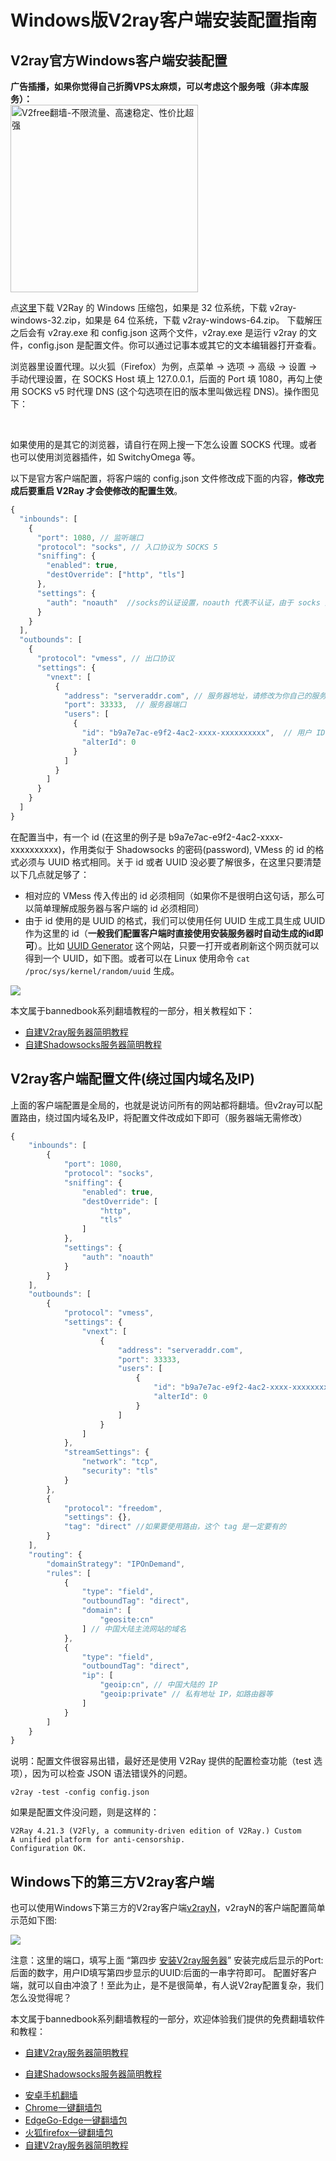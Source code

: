 # Windows版V2ray客户端安装配置指南

## V2ray官方Windows客户端安装配置

<b>广告插播，如果你觉得自己折腾VPS太麻烦，可以考虑这个服务哦（非本库服务）：</b><br>
<a href="https://github.com/bannedbook/fanqiang/wiki/V2ray%E6%9C%BA%E5%9C%BA"><img src="https://raw.githubusercontent.com/bannedbook/fanqiang/master/v2ss/images/v2free.jpg" height="300" alt="V2free翻墙-不限流量、高速稳定、性价比超强"></a>

点<a href="https://github.com/v2fly/v2ray-core/releases" target="_blank" rel="noopener">这里</a>下载 V2Ray 的 Windows 压缩包，如果是 32 位系统，下载 v2ray-windows-32.zip，如果是 64 位系统，下载 v2ray-windows-64.zip。 下载解压之后会有 v2ray.exe 和 config.json 这两个文件，v2ray.exe 是运行 v2ray 的文件，config.json 是配置文件。你可以通过记事本或其它的文本编辑器打开查看。

浏览器里设置代理。以火狐（Firefox）为例，点菜单 -&gt; 选项 -&gt; 高级 -&gt; 设置 -&gt; 手动代理设置，在 SOCKS Host 填上 127.0.0.1，后面的 Port 填 1080，再勾上使用 SOCKS v5 时代理 DNS (这个勾选项在旧的版本里叫做远程 DNS)。操作图见下：

<img src="https://toutyrater.github.io/resource/images/firefox_proxy_setting1.png" alt="" />

<img src="https://toutyrater.github.io/resource/images/firefox_proxy_setting2.png" alt="" />

<img src="https://toutyrater.github.io/resource/images/firefox_proxy_setting3.png" alt="" />

<img src="https://toutyrater.github.io/resource/images/firefox_proxy_setting4.png" alt="" />

如果使用的是其它的浏览器，请自行在网上搜一下怎么设置 SOCKS 代理。或者也可以使用浏览器插件，如 SwitchyOmega 等。

以下是官方客户端配置，将客户端的 config.json 文件修改成下面的内容，<b>修改完成后要重启 V2Ray 才会使修改的配置生效</b>。
```javascript
{
  "inbounds": [
    {
      "port": 1080, // 监听端口
      "protocol": "socks", // 入口协议为 SOCKS 5
      "sniffing": {
        "enabled": true,
        "destOverride": ["http", "tls"]
      },
      "settings": {
        "auth": "noauth"  //socks的认证设置，noauth 代表不认证，由于 socks 通常在客户端使用，所以这里不认证
      }
    }
  ],
  "outbounds": [
    {
      "protocol": "vmess", // 出口协议
      "settings": {
        "vnext": [
          {
            "address": "serveraddr.com", // 服务器地址，请修改为你自己的服务器 IP 或域名
            "port": 33333,  // 服务器端口
            "users": [
              {
                "id": "b9a7e7ac-e9f2-4ac2-xxxx-xxxxxxxxxx",  // 用户 ID，必须与服务器端配置相同
                "alterId": 0
              }
            ]
          }
        ]
      }
    }
  ]
}
```

在配置当中，有一个 id (在这里的例子是 b9a7e7ac-e9f2-4ac2-xxxx-xxxxxxxxxx)，作用类似于 Shadowsocks 的密码(password), VMess 的 id 的格式必须与 UUID 格式相同。关于 id 或者 UUID 没必要了解很多，在这里只要清楚以下几点就足够了：
* 相对应的 VMess 传入传出的 id 必须相同（如果你不是很明白这句话，那么可以简单理解成服务器与客户端的 id 必须相同）
* 由于 id 使用的是 UUID 的格式，我们可以使用任何 UUID 生成工具生成 UUID 作为这里的 id（<b>一般我们配置客户端时直接使用安装服务器时自动生成的id即可</b>）。比如 [UUID Generator](https://www.uuidgenerator.net/) 这个网站，只要一打开或者刷新这个网页就可以得到一个 UUID，如下图。或者可以在 Linux 使用命令 `cat /proc/sys/kernel/random/uuid` 生成。

![](/resource/images/generate_uuid.png)

本文属于bannedbook系列翻墙教程的一部分，相关教程如下：
* [自建V2ray服务器简明教程](/fanqiang/v2ss/%E8%87%AA%E5%BB%BAV2ray%E6%9C%8D%E5%8A%A1%E5%99%A8%E7%AE%80%E6%98%8E%E6%95%99%E7%A8%8B)	
* [自建Shadowsocks服务器简明教程](/fanqiang/v2ss/%E8%87%AA%E5%BB%BAShadowsocks%E6%9C%8D%E5%8A%A1%E5%99%A8%E7%AE%80%E6%98%8E%E6%95%99%E7%A8%8B) 

## V2ray客户端配置文件(绕过国内域名及IP)

上面的客户端配置是全局的，也就是说访问所有的网站都将翻墙。但v2ray可以配置路由，绕过国内域名及IP，将配置文件改成如下即可（服务器端无需修改）
```javascript
{
    "inbounds": [
        {
            "port": 1080,
            "protocol": "socks",
            "sniffing": {
                "enabled": true,
                "destOverride": [
                    "http",
                    "tls"
                ]
            },
            "settings": {
                "auth": "noauth"
            }
        }
    ],
    "outbounds": [
        {
            "protocol": "vmess",
            "settings": {
                "vnext": [
                    {
                        "address": "serveraddr.com",
                        "port": 33333,
                        "users": [
                            {
                                "id": "b9a7e7ac-e9f2-4ac2-xxxx-xxxxxxxxxx",
                                "alterId": 0
                            }
                        ]
                    }
                ]
            },
            "streamSettings": {
                "network": "tcp",
                "security": "tls"
            }
        },
        {
            "protocol": "freedom",
            "settings": {},
            "tag": "direct" //如果要使用路由，这个 tag 是一定要有的
        }
    ],
    "routing": {
        "domainStrategy": "IPOnDemand",
        "rules": [
            {
                "type": "field",
                "outboundTag": "direct",
                "domain": [
                    "geosite:cn"
                ] // 中国大陆主流网站的域名
            },
            {
                "type": "field",
                "outboundTag": "direct",
                "ip": [
                    "geoip:cn", // 中国大陆的 IP
                    "geoip:private" // 私有地址 IP，如路由器等
                ]
            }
        ]
    }
}
```

说明：配置文件很容易出错，最好还是使用 V2Ray 提供的配置检查功能（test 选项），因为可以检查 JSON 语法错误外的问题。

`v2ray -test -config config.json`

如果是配置文件没问题，则是这样的：
```
V2Ray 4.21.3 (V2Fly, a community-driven edition of V2Ray.) Custom
A unified platform for anti-censorship.
Configuration OK.
```

## Windows下的第三方V2ray客户端

也可以使用Windows下第三方的V2ray客户端<a href="https://github.com/2dust/v2rayN/releases/latest">v2rayN</a>，v2rayN的客户端配置简单示范如下图:

![](https://raw.githubusercontent.com/bannedbook/fanqiang/master/v2ss/images/v2ray/client1.jpg)

注意：这里的端口，填写上面 “第四步 [安装V2ray服务器](/fanqiang/v2ss/V2ray%E5%AE%98%E6%96%B9%E4%B8%80%E9%94%AE%E5%AE%89%E8%A3%85%E8%84%9A%E6%9C%AC)” 安装完成后显示的Port:后面的数字，用户ID填写第四步显示的UUID:后面的一串字符即可。
配置好客户端，就可以自由冲浪了！至此为止，是不是很简单，有人说V2ray配置复杂，我们怎么没觉得呢？

本文属于bannedbook系列翻墙教程的一部分，欢迎体验我们提供的免费翻墙软件和教程：

  
* [自建V2ray服务器简明教程](/fanqiang/v2ss/%E8%87%AA%E5%BB%BAV2ray%E6%9C%8D%E5%8A%A1%E5%99%A8%E7%AE%80%E6%98%8E%E6%95%99%E7%A8%8B)	
  
* [自建Shadowsocks服务器简明教程](/fanqiang/v2ss/%E8%87%AA%E5%BB%BAShadowsocks%E6%9C%8D%E5%8A%A1%E5%99%A8%E7%AE%80%E6%98%8E%E6%95%99%E7%A8%8B) 
  <ul>
<li><a href="https://github.com/bannedbook/fanqiang/wiki/%E5%AE%89%E5%8D%93%E7%BF%BB%E5%A2%99%E8%BD%AF%E4%BB%B6">安卓手机翻墙</a></li>
 <li><a href="https://github.com/bannedbook/fanqiang/wiki/Chrome%E4%B8%80%E9%94%AE%E7%BF%BB%E5%A2%99%E5%8C%85" >Chrome一键翻墙包</a></li>
 <li><a href="https://github.com/bannedbook/fanqiang/tree/master/EdgeGo" target="_blank">EdgeGo-Edge一键翻墙包</a></li>
 <li><a href="https://github.com/bannedbook/fanqiang/wiki/%E7%81%AB%E7%8B%90firefox%E4%B8%80%E9%94%AE%E7%BF%BB%E5%A2%99%E5%8C%85" >火狐firefox一键翻墙包</a></li>
 <li><a href="https://github.com/bannedbook/fanqiang/blob/master/v2ss/%E8%87%AA%E5%BB%BAV2ray%E6%9C%8D%E5%8A%A1%E5%99%A8%E7%AE%80%E6%98%8E%E6%95%99%E7%A8%8B.md" >自建V2ray服务器简明教程</a></li>
</ul>

